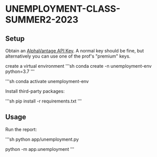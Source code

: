 # UNEMPLOYMENT-CLASS-SUMMER2-2023
 


## Setup

Obtain an [AlphaVantage API Key](https://www.alphavantage.co/support/#api-key). A normal key should be fine, but alternatively you can use one of the prof's "premium" keys.

create a virtual environment
'''sh
conda create -n unemployment-env python=3.7
'''

'''sh
conda activate unemployment-env

Install third-party packages:

'''sh
pip install -r requirements.txt
'''


## Usage

Run the report:

'''sh
python app/unemployment.py

python -m app.unemployment
'''
